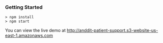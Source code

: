 ### Getting Started

```
> npm install
> npm start
```

You can view the live demo at http://anddit-patient-support.s3-website-us-east-1.amazonaws.com